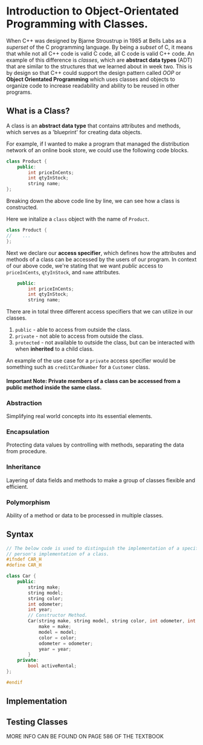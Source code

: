 # Introduction to Object-Orientated Programming with Classes.

When C++ was designed by Bjarne Stroustrup in 1985 at Bells Labs as a _superset_ of the C programming language.
By being a _subset_ of C, it means that while not all C++ code is valid C code, all C code is valid C++ code.
An example of this difference is _classes_, which are **abstract data types** (ADT) that are similar to the
structures that we learned about in week two. This is by design so that C++ could support the design pattern called
*OOP* or **Object Orientated Programming** which uses classes and objects to organize code to increase readability
and ability to be reused in other programs.

## What is a Class?
A class is an **abstract data type** that contains attributes and methods, which serves as a 'blueprint' for 
creating data objects.

For example, if I wanted to make a program that managed the distribution network of an online book store,
we could use the following code blocks.

```cpp
class Product {
    public:
        int priceInCents;
        int qtyInStock;
        string name;
};
```

Breaking down the above code line by line, we can see how a class is constructed.

Here we initalize a `class` object with the name of `Product`.
```cpp
class Product {
//    ...
};
```
Next we declare our **access specifier**, which defines how the attributes and methods of a class can be accessed
by the users of our program. In context of our above code, we're stating that we want _public_ access to `priceInCents`,
`qtyInStock`, and `name` attributes.
```cpp
    public:
        int priceInCents;
        int qtyInStock;
        string name;
```
There are in total three different access specifiers that we can utilize in our classes.
1. `public` - able to access from outside the class.
2. `private` - not able to access from outside the class.
3. `protected` - not available to outside the class, but can be interacted with when __inherited__ to a child class.

An example of the use case for a `private` access specifier would be something such as `creditCardNumber` for 
a `Customer` class.

#### Important Note: Private members of a class can be accessed from a public method inside the same class.

### Abstraction
Simplifying real world concepts into its essential elements.

### Encapsulation
Protecting data values by controlling with methods, separating the data from procedure.

### Inheritance
Layering of data fields and methods to make a group of classes flexible and efficient.

### Polymorphism
Ability of a method or data to be processed in multiple classes.

## Syntax

```cpp
// The below code is used to distinguish the implementation of a specific class as different from another
// person's implementation of a class.
#ifndef CAR_H
#define CAR_H

class Car {
    public:
        string make;
        string model;
        string color;
        int odometer;
        int year;
        // Constructor Method.
        Car(string make, string model, string color, int odometer, int year){
            make = make;
            model = model;
            color = color;
            odometer = odometer;
            year = year;
        }
    private:
        bool activeRental;
};

#endif
```

## Implementation


## Testing Classes


MORE INFO CAN BE FOUND ON PAGE 586 OF THE TEXTBOOK